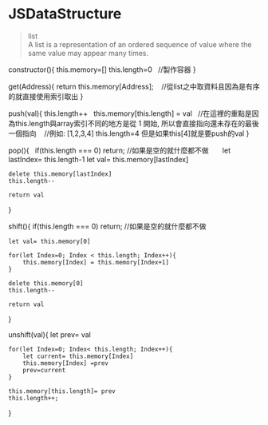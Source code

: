 # JSDataStructure

>list <br/>
>A list is a representation of an ordered sequence of value where the same value may appear many times.

constructor(){
    this.memory=[]
    this.length=0
    //製作容器
}

get(Address){
    return this.memory[Address];
    //從list之中取資料且因為是有序的就直接使用索引取出
}

push(val){
    this.length++
    this.memory[this.length] = val
    //在這裡的重點是因為this.length與array索引不同的地方是從 1 開始, 所以會直接指向還未存在的最後一個指向
    //例如: [1,2,3,4] this.length=4 但是如果this[4]就是要push的val
}

pop(){
    if(this.length === 0) return;  //如果是空的就什麼都不做
    
    let lastIndex= this.length-1
    let val= this.memory[lastIndex]
    
    delete this.memory[lastIndex]
    this.length--
    
    return val
}

shift(){
    if(this.length === 0) return;  //如果是空的就什麼都不做
    
    let val= this.memory[0]
    
    for(let Index=0; Index < this.length; Index++){
        this.memory[Index] = this.memory[Index+1]
    }
    
    delete this.memory[0]
    this.length--
    
    return val
}


unshift(val){
    let prev= val
    
    for(let Index=0; Index< this.length; Index++){
        let current= this.memory[Index]
        this.memory[Index] =prev
        prev=current
    }
    
    this.memory[this.length]= prev
    this.length++;
    
    
}

